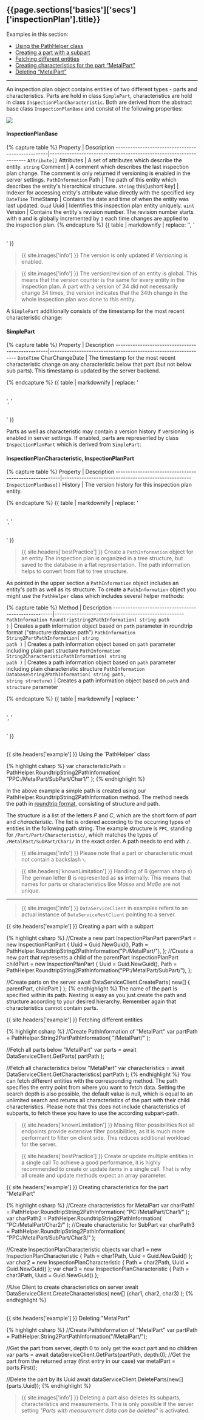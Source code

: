 <h2 id="{{page.sections['basics']['secs']['inspectionPlan'].anchor}}">{{page.sections['basics']['secs']['inspectionPlan'].title}}</h2>

Examples in this section:
+ [Using the PathHelper class](#-example--using-the-pathhelper-class)
+ [Creating a part with a subpart](#-example--creating-a-part-with-a-subpart)
+ [Fetching different entities](#-example--fetching-different-entities)
+ [Creating characteristics for the part “MetalPart”](#-example--creating-characteristics-for-the-part-metalpart)
+ [Deleting “MetalPart”](#-example--deleting-metalpart)
<hr>

An inspection plan object contains entities of two different types - parts and characteristics. Parts are hold in class `SimplePart`, characteristics are hold in class `InspectionPlanCharacteristic`. Both are derived from the abstract base class `InspectionPlanBase` and consist of the following properties:

<img src="/PiWeb-Api/images/inspection-plan-schema.png" class="img-responsive center-block">

#### InspectionPlanBase

{% capture table %}
Property                                          | Description
--------------------------------------------------|--------------------------------------------------------------------
<nobr><code>Attribute[]</code> Attributes</nobr>  | A set of attributes which describe the entity.
<nobr><code>string</code> Comment</nobr>          | A comment which describes the last inspection plan change. The comment is only returned if versioning is enabled in the server settings.
<nobr><code>PathInformation</code> Path</nobr>    | The path of this entity which describes the entity's hierarchical structure.
<nobr><code>string</code> this[ushort key]</nobr> | Indexer for accessing entity's attribute value directly with the specified key
<nobr><code>DateTime</code> TimeStamp</nobr>      | Contains the date and time of when the entity was last updated.
<nobr><code>Guid</code> Uuid</nobr>               | Identifies this inspection plan entity uniquely.
<nobr><code>uint</code> Version</nobr>            | Contains the entity´s revision number. The revision number starts with `0` and is globally incremented by `1` each time changes are applied to the inspection plan.
{% endcapture %}
{{ table | markdownify | replace: '<table>', '<table class="table table-hover">' }}

>{{ site.images['info'] }} The version is only updated if *Versioning* is enabled.

>{{ site.images['info'] }} The version/revision of an entity is global. This means that the version counter is the same for every entity in the inspection plan. A part with a version of 34 did not necessarily change 34 times, the version indicates that the 34th change in the whole inspection plan was done to this entity.

A `SimplePart` additionally consists of the timestamp for the most recent characteristic change:

#### SimplePart

{% capture table %}
Property                                          | Description
--------------------------------------------------|----------------------------------------------------------------
<nobr><code>DateTime</code> CharChangeDate</nobr> | The timestamp for the most recent characteristic change on any characteristic below that part (but not below sub parts). This timestamp is updated by the server backend.

{% endcapture %}
{{ table | markdownify | replace: '<table>', '<table class="table table-hover">' }}

Parts as well as characteristic may contain a version history if versioning is enabled in server settings. If enabled, parts are represented by class `InspectionPlanPart` which is derived from `SimplePart`:

#### InspectionPlanCharacteristic, InspectionPlanPart

{% capture table %}
Property                                               | Description
-------------------------------------------------------|-----------------------------------------------------
<nobr><code>InspectionPlanBase[]</code> History</nobr> | The version history for this inspection plan entity.

{% endcapture %}
{{ table | markdownify | replace: '<table>', '<table class="table table-hover">' }}


>{{ site.headers['bestPractice'] }} Create a  `PathInformation` object for an entity
The inspection plan is organized in a tree structure, but saved to the database in a flat representation. The path information helps to convert from flat to tree structure.

As pointed in the upper section a `PathInformation` object includes an entity's path as well as its structure. To create a `PathInformation` object you might use the `PathHelper` class which includes several helper methods:

{% capture table %}
Method                                               | Description
-----------------------------------------------------|-----------------------------------------------------
<nobr><code>PathInformation RoundtripString2PathInformation( string path )</code></nobr> | Creates a path information object based on `path` parameter in roundtrip format ("structure:database path")
<nobr><code>PathInformation String2PartPathInformation( string path )</code></nobr>                      | Creates a path information object based on `path` parameter including plain part structure
<nobr><code>PathInformation String2CharacteristicPathInformation( string path )</code></nobr>            | Creates a path information object based on `path` parameter including plain characteristic structure
<nobr><code>PathInformation DatabaseString2PathInformation( string path, string structure)</code></nobr> | Creates a path information object based on `path` and `structure` parameter

{% endcapture %}
{{ table | markdownify | replace: '<table>', '<table class="table table-hover">' }}

<br>
{{ site.headers['example'] }} Using the `PathHelper` class

{% highlight csharp %}
var characteristicPath = PathHelper.RoundtripString2PathInformation( "PPC:/MetalPart/SubPart/Char1/" );
{% endhighlight %}

In the above example a simple path is created using our PathHelper.RoundtripString2PathInformation method. The method needs the path in [roundtrip format](https://en.wikipedia.org/wiki/Round-trip_format_conversion), consisting of structure and path.

The structure is a list of the letters *P* and *C*, which are the short form of *part* and *characteristic*. The list is ordered according to the occurring types of entities in the following path string. The example structure is `PPC`, standing for `/Part/Part/Characteristic/`, which matches the types of `/MetalPart/SubPart/Char1/` in the exact order. A path needs to end with `/`.

>{{ site.images['info'] }} Please note that a part or characteristic must not contain a backslash `\`.

>{{ site.headers['knownLimitation'] }} Handling of ß (german sharp s)
The german letter **ß** is represented as **ss** internally. This means that names for parts or characteristics like *Masse* and *Maße* are not unique.

<hr>

>{{ site.images['info'] }} `DataServiceClient` in examples refers to an actual instance of `DataServiceRestClient` pointing to a server.

{{ site.headers['example'] }} Creating a part with a subpart

{% highlight csharp %}
//Create a new part
InspectionPlanPart parentPart = new InspectionPlanPart
{
	Uuid = Guid.NewGuid(),
	Path = PathHelper.RoundtripString2PathInformation("P:/MetalPart/"),
};
//Create a new part that represents a child of the parentPart
InspectionPlanPart childPart = new InspectionPlanPart
{
	Uuid = Guid.NewGuid(),
	Path = PathHelper.RoundtripString2PathInformation("PP:/MetalPart/SubPart/"),
};

//Create parts on the server
await DataServiceClient.CreateParts( new[] { parentPart, childPart } );
{% endhighlight %}
The name of the part is specified within its path. Nesting is easy as you just create the path and structure according to your desired hierarchy. Remember again that characteristics cannot contain parts.

{{ site.headers['example'] }} Fetching different entities

{% highlight csharp %}
//Create PathInformation of "MetalPart"
var partPath = PathHelper.String2PartPathInformation( "/MetalPart/" );

//Fetch all parts below "MetalPart"
var parts = await DataServiceClient.GetParts( partPath );

//Fetch all characteristics below "MetalPart"
var characteristics = await DataServiceClient.GetCharacteristics( partPath );
{% endhighlight %}
You can fetch different entities with the corresponding method. The path specifies the entry point from where you want to fetch data. Setting the search depth is also possible, the default value is null, which is equal to an unlimited search and returns all characteristics of the part with their child characteristics. Please note that this does not include characteristics of subparts, to fetch these you have to use the according subpart-path.

>{{ site.headers['knownLimitation'] }} Missing filter possibilities
Not all endpoints provide extensive filter possibilities, as it is much more performant to filter on client side. This reduces additional workload for the server.

>{{ site.headers['bestPractice'] }} Create or update multiple entities in a single call
To achieve a good performance, it is highly recommended to create or update items in a single call. That is why all create and update methods expect an array parameter.

{{ site.headers['example'] }} Creating characteristics for the part "MetalPart"

{% highlight csharp %}
//Create characteristics for MetalPart
var charPath1 = PathHelper.RoundtripString2PathInformation( "PC:/MetalPart/Char1/" );
var charPath2 = PathHelper.RoundtripString2PathInformation( "PC:/MetalPart/Char2/" );
//Create characteristic for SubPart
var charPath3 = PathHelper.RoundtripString2PathInformation( "PPC:/MetalPart/SubPart/Char3/" );

//Create InspectionPlanCharacteristic objects
var char1 = new InspectionPlanCharacteristic { Path = char1Path, Uuid = Guid.NewGuid() };
var char2 = new InspectionPlanCharacteristic { Path = char2Path, Uuid = Guid.NewGuid() };
var char3 = new InspectionPlanCharacteristic { Path = char3Path, Uuid = Guid.NewGuid() };

//Use Client to create characteristics on server
await DataServiceClient.CreateCharacteristics( new[] {char1, char2, char3} );
{% endhighlight %}

<br>
{{ site.headers['example'] }} Deleting "MetalPart"

{% highlight csharp %}
//Create PathInformation of "MetalPart"
var partPath = PathHelper.String2PartPathInformation("/MetalPart/");

//Get the part from server, depth 0 to only get the exact part and no children
var parts = await dataServiceClient.GetParts(partPath, depth:0);
//Get the part from the returned array (first entry in our case)
var metalPart = parts.First();

//Delete the part by its Uuid
await dataServiceClient.DeleteParts(new[] {parts.Uuid});
{% endhighlight %}

>{{ site.images['info'] }} Deleting a part also deletes its subparts, characteristics and measurements. This is only possible if the server setting *"Parts with measurement data can be deleted"* is activated.
